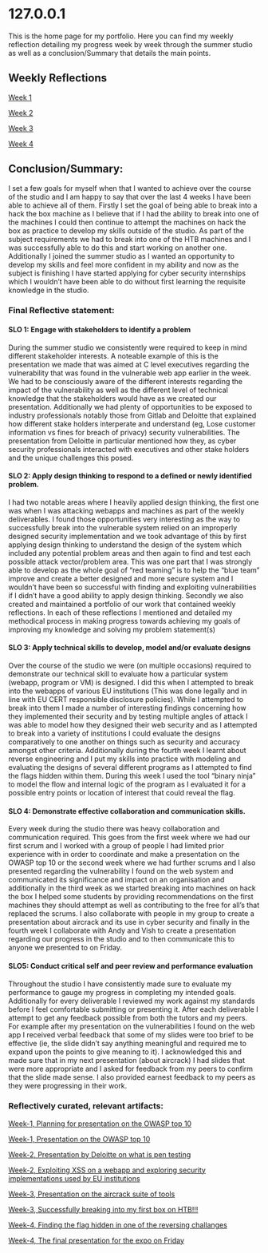 # 127.0.0.1

This is the home page for my portfolio. Here you can find my weekly reflection detailing my progress week by week through the summer studio as well as a conclusion/Summary that details the main points.

## Weekly Reflections

[Week 1](./Week-1.md)

[Week 2](./Week-2.md)

[Week 3](./Week-3.md)

[Week 4](./week-4.md)

## Conclusion/Summary:
I set a few goals for myself when that I wanted to achieve over the course of the studio and I am happy to say that over the last 4 weeks I have been able to achieve all of them. Firstly I set the goal of being able to break into a hack the box machine as I believe that if I had the ability to break into one of the machines I could then continue to attempt the machines on hack the box as practice to develop my skills outside of the studio. As part of the subject requirements we had to break into one of the HTB machines and I was successfully able to do this and start working on another one. Additionally I joined the summer studio as I wanted an opportunity to develop my skills and feel more confident in my ability and now as the subject is finishing I have started applying for cyber security internships which I wouldn’t have been able to do without first learning the requisite knowledge in the studio. 

### Final Reflective statement:

#### SLO 1: Engage with stakeholders to identify a problem
During the summer studio we consistently were required to keep in mind different stakeholder interests. A noteable example of this is the presentation we made that was aimed at C level executives regarding the vulnerability that was found in the vulnerable web app earlier in the week. We had to be consciously aware of the different interests regarding the impact of the vulnerability as well as the different level of technical knowledge that the stakeholders would have as we created our presentation. Additionally we had plenty of opportunities to be exposed to industry professionals notably those from Gitlab and Deloitte that explained how different stake holders interperate and understand (eg, Lose customer information vs fines for breach of privacy) security vulnerabilities. The presentation from Deloitte in particular mentioned how they, as cyber security professionals interacted with executives and other stake holders and the unique challenges this posed. 

#### SLO 2: Apply design thinking to respond to a defined or newly identified problem.
I had two notable areas where I heavily applied design thinking, the first one was when I was attacking webapps and machines as part of the weekly deliverables. I found those opportunities very interesting as the way to successfully break into the vulnerable system relied on an improperly designed security implementation and we took advantage of this by first applying design thinking to understand the design of the system which included any potential problem areas and then again to find and test each possible attack vector/problem area. This was one part that I was strongly able to develop as the whole goal of “red teaming” is to help the “blue team” improve and create a better designed and more secure system and I wouldn’t have been so successful with finding and exploiting vulnerabilities if I didn’t have a good ability to apply design thinking. Secondly we also created and maintained a portfolio of our work that contained weekly reflections. In each of these reflections I mentioned and detailed my methodical process in making progress towards achieving my goals of improving my knowledge and solving my problem statement(s)

#### SLO 3: Apply technical skills to develop, model and/or evaluate designs 
Over the course of the studio we were (on multiple occasions) required to demonstrate our technical skill to evaluate how a particular system (webapp, program or VM) is designed. I did this when I attempted to break into the webapps of various EU institutions (This was done legally and in line with EU CERT responsible disclosure policies). While I attempted to break into them I made a number of interesting findings concerning how they implemented their security and by testing multiple angles of attack I was able to model how they designed their web security and as I attempted to break into a variety of institutions I could evaluate the designs comparatively to one another on things such as security and accuracy amongst other criteria. Additionally during the fourth week I learnt about reverse engineering and I put my skills into practice with modeling and evaluating the designs of several different programs as I attempted to find the flags hidden within them. During this week I used the tool  “binary ninja” to model the flow and internal logic of the program as I evaluated it for a possible entry points or location of interest that could reveal the flag.

#### SLO 4: Demonstrate effective collaboration and communication skills.
Every week during the studio there was heavy collaboration and communication required. This goes from the first week where we had our first scrum and I worked with a group of people I had limited prior experience with in order to coordinate and make a presentation on the OWASP top 10 or the second week where we had further scrums and I also presented regarding the vulnerability I found on the web system and communicated its significance and impact on an organisation and additionally in the third week as we started breaking into machines on hack the box I helped some students by providing recommendations on the first machines they should attempt as well as contributing to the free for all’s that replaced the scrums. I also collaborate with people in my group to create a presentation about aircrack and its use in cyber security and finally in the fourth week I collaborate with Andy and Vish to create a presentation regarding our progress in the studio and to then communicate this to anyone we presented to on Friday. 

#### SLO5: Conduct critical self and peer review and performance evaluation
Throughout the studio I have consistently made sure to evaluate my performance to gauge my progress in completing my intended goals. Additionally for every deliverable I reviewed my work against my standards before I feel comfortable submitting or presenting it. After each deliverable I attempt to get any feedback possible from both the tutors and my peers. For example after my presentation on the vulnerabilities I found on the web app I received verbal feedback that some of my slides were too brief to be effective (ie, the slide didn’t say anything meaningful and required me to expand upon the points to give meaning to it). I acknowledged this and made sure that in my next presentation (about aircrack) I had slides that were more appropriate and I asked for feedback from my peers to confirm that the slide made sense. I also provided earnest feedback to my peers as they were progressing in their work.

### Reflectively curated, relevant artifacts:

[Week-1, Planning for presentation on the OWASP top 10](./Con-Planning.PNG)

[Week-1, Presentation on the OWASP top 10](./Presentation-Slides.PNG)

[Week-2, Presentation by Deloitte on what is pen testing](./Con-Stake-1.jpg)

[Week-2, Exploiting XSS on a webapp and exploring security implementations used by EU institutions](./week-2-XSS.md)

[Week-3, Presentation on the aircrack suite of tools](./w32.png)

[Week-3, Successfully breaking into my first box on HTB!!!](./con-HTBsolve.PNG)

[Week-4, Finding the flag hidden in one of the reversing challanges](./w4-reverse.png)

[Week-4, The final presentation for the expo on Friday](./W4-Friday.PNG)
